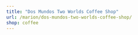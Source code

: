 ```yaml
---
title: "Dos Mundos Two Worlds Coffee Shop"
url: /marion/dos-mundos-two-worlds-coffee-shop/
shop: coffee
---
```

